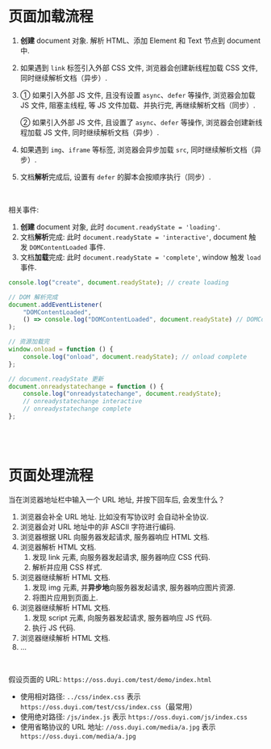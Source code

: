 # 页面加载流程

1. **创建** document 对象. 解析 HTML、添加 Element 和 Text 节点到 document 中.

2. 如果遇到 `link` 标签引入外部 CSS 文件, 浏览器会创建新线程加载 CSS 文件, 同时继续解析文档（异步）.

3. ① 如果引入外部 JS 文件, 且没有设置 `async`、`defer` 等操作, 浏览器会加载 JS 文件, 阻塞主线程, 等 JS 文件加载、并执行完, 再继续解析文档（同步）.

    ② 如果引入外部 JS 文件, 且设置了 `async`、`defer` 等操作, 浏览器会创建新线程加载 JS 文件, 同时继续解析文档（异步）.

4. 如果遇到 `img`、`iframe` 等标签, 浏览器会异步加载 `src`, 同时继续解析文档（异步）.

5. 文档**解析**完成后, 设置有 `defer` 的脚本会按顺序执行（同步）.

<br>

相关事件:

1.  **创建** document 对象, 此时 `document.readyState = 'loading'`.
2.  文档**解析**完成: 此时 `document.readyState = 'interactive'`, document 触发 `DOMContentLoaded` 事件.
3.  文档**加载**完成: 此时 `document.readyState = 'complete'`, window 触发 `load` 事件.

```js
console.log("create", document.readyState); // create loading

// DOM 解析完成
document.addEventListener(
    "DOMContentLoaded",
    () => console.log("DOMContentLoaded", document.readyState) // DOMContentLoaded interactive
);

// 资源加载完
window.onload = function () {
    console.log("onload", document.readyState); // onload complete
};

// document.readyState 更新
document.onreadystatechange = function () {
    console.log("onreadystatechange", document.readyState);
    // onreadystatechange interactive
    // onreadystatechange complete
};
```

<br><br>

# 页面处理流程

当在浏览器地址栏中输入一个 URL 地址, 并按下回车后, 会发生什么？

1.  浏览器会补全 URL 地址. 比如没有写协议时 会自动补全协议.
2.  浏览器会对 URL 地址中的非 ASCII 字符进行编码.
3.  浏览器根据 URL 向服务器发起请求, 服务器响应 HTML 文档.
4.  浏览器解析 HTML 文档.
    1.  发现 link 元素, 向服务器发起请求, 服务器响应 CSS 代码.
    2.  解析并应用 CSS 样式.
5.  浏览器继续解析 HTML 文档.
    1.  发现 img 元素, 并**异步地**向服务器发起请求, 服务器响应图片资源.
    2.  将图片应用到页面上.
6.  浏览器继续解析 HTML 文档.
    1.  发现 script 元素, 向服务器发起请求, 服务器响应 JS 代码.
    2.  执行 JS 代码.
7.  浏览器继续解析 HTML 文档.
8.  ...

<br>

假设页面的 URL: `https://oss.duyi.com/test/demo/index.html`

-   使用相对路径: `../css/index.css` 表示 `https://oss.duyi.com/test/css/index.css`（最常用）
-   使用绝对路径: `/js/index.js` 表示 `https://oss.duyi.com/js/index.css`
-   使用省略协议的 URL 地址: `//oss.duyi.com/media/a.jpg` 表示 `https://oss.duyi.com/media/a.jpg`

<br>
